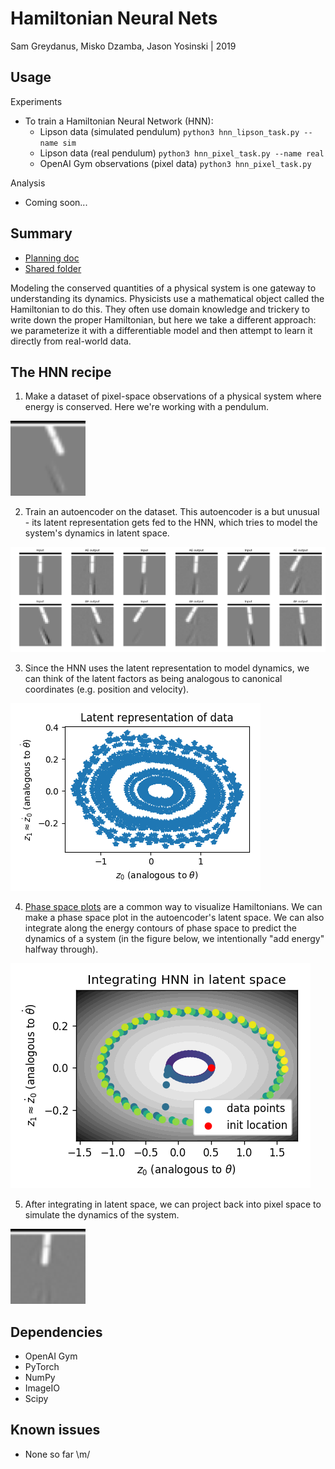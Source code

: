 Hamiltonian Neural Nets
=======
Sam Greydanus, Misko Dzamba, Jason Yosinski | 2019

Usage
--------

Experiments
 * To train a Hamiltonian Neural Network (HNN):
 	* Lipson data (simulated pendulum) `python3 hnn_lipson_task.py --name sim`
 	* Lipson data (real pendulum) `python3 hnn_pixel_task.py --name real`
 	* OpenAI Gym observations (pixel data) `python3 hnn_pixel_task.py`

Analysis
 * Coming soon...

Summary
--------

* [Planning doc](https://docs.google.com/document/d/1WLprq600etYrqc51GLm5uTd2sTBeMYB5MUakJigCSEw/edit)
* [Shared folder](https://drive.google.com/open?id=1869p7KJfOV5rI5HflTb7DmdnuSNbMyFU)

Modeling the conserved quantities of a physical system is one gateway to understanding its dynamics. Physicists use a mathematical object called the Hamiltonian to do this. They often use domain knowledge and trickery to write down the proper Hamiltonian, but here we take a different approach: we parameterize it with a differentiable model and then attempt to learn it directly from real-world data.

The HNN recipe
--------

1. Make a dataset of pixel-space observations of a physical system where energy is conserved. Here we're working with a pendulum.

![pendulum.gif.png](figures/pendulum.gif.png)

2. Train an autoencoder on the dataset. This autoencoder is a but unusual - its latent representation gets fed to the HNN, which tries to model the system's dynamics in latent space.

![autoencoder.png](figures/autoencoder.png)

3. Since the HNN uses the latent representation to model dynamics, we can think of the latent factors as being analogous to canonical coordinates (e.g. position and velocity).

![latents.png](figures/latents.png)

4. [Phase space plots](https://en.wikiversity.org/wiki/Advanced_Classical_Mechanics/Phase_Space) are a common way to visualize Hamiltonians. We can make a phase space plot in the autoencoder's latent space. We can also integrate along the energy contours of phase space to predict the dynamics of a system (in the figure below, we intentionally "add energy" halfway through).

![hnn_integration_latent.png](figures/hnn_integration_latent.png)

5. After integrating in latent space, we can project back into pixel space to simulate the dynamics of the system.

![hnn_integrated_pixel.gif.png](figures/hnn_integrated_pixel.gif.png)

Dependencies
--------
 * OpenAI Gym
 * PyTorch
 * NumPy
 * ImageIO
 * Scipy

Known issues
--------
 * None so far \m/
